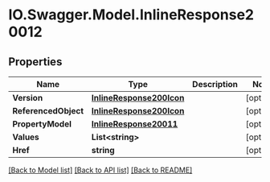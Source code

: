 # IO.Swagger.Model.InlineResponse20012
## Properties

Name | Type | Description | Notes
------------ | ------------- | ------------- | -------------
**Version** | [**InlineResponse200Icon**](InlineResponse200Icon.md) |  | [optional] 
**ReferencedObject** | [**InlineResponse200Icon**](InlineResponse200Icon.md) |  | [optional] 
**PropertyModel** | [**InlineResponse20011**](InlineResponse20011.md) |  | [optional] 
**Values** | **List&lt;string&gt;** |  | [optional] 
**Href** | **string** |  | [optional] 

[[Back to Model list]](../README.md#documentation-for-models) [[Back to API list]](../README.md#documentation-for-api-endpoints) [[Back to README]](../README.md)

